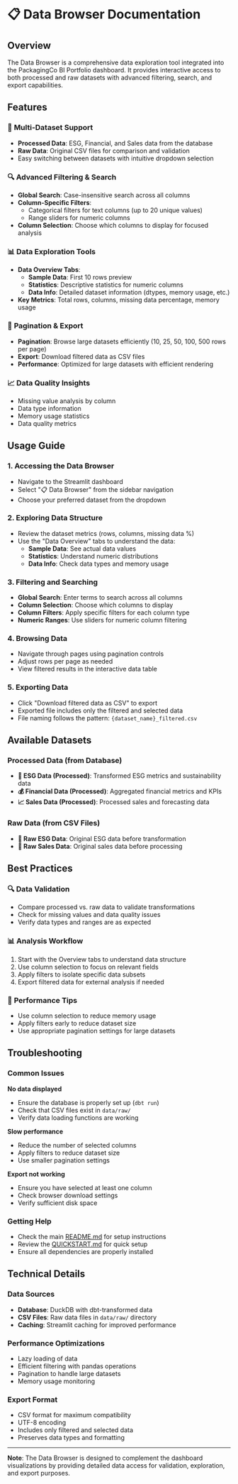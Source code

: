 # 📋 Data Browser Documentation

## Overview

The Data Browser is a comprehensive data exploration tool integrated into the PackagingCo BI Portfolio dashboard. It provides interactive access to both processed and raw datasets with advanced filtering, search, and export capabilities.

## Features

### 🎯 **Multi-Dataset Support**
- **Processed Data**: ESG, Financial, and Sales data from the database
- **Raw Data**: Original CSV files for comparison and validation
- Easy switching between datasets with intuitive dropdown selection

### 🔍 **Advanced Filtering & Search**
- **Global Search**: Case-insensitive search across all columns
- **Column-Specific Filters**: 
  - Categorical filters for text columns (up to 20 unique values)
  - Range sliders for numeric columns
- **Column Selection**: Choose which columns to display for focused analysis

### 📊 **Data Exploration Tools**
- **Data Overview Tabs**:
  - **Sample Data**: First 10 rows preview
  - **Statistics**: Descriptive statistics for numeric columns
  - **Data Info**: Detailed dataset information (dtypes, memory usage, etc.)
- **Key Metrics**: Total rows, columns, missing data percentage, memory usage

### 📄 **Pagination & Export**
- **Pagination**: Browse large datasets efficiently (10, 25, 50, 100, 500 rows per page)
- **Export**: Download filtered data as CSV files
- **Performance**: Optimized for large datasets with efficient rendering

### 📈 **Data Quality Insights**
- Missing value analysis by column
- Data type information
- Memory usage statistics
- Data quality metrics

## Usage Guide

### 1. **Accessing the Data Browser**
- Navigate to the Streamlit dashboard
- Select "📋 Data Browser" from the sidebar navigation
- Choose your preferred dataset from the dropdown

### 2. **Exploring Data Structure**
- Review the dataset metrics (rows, columns, missing data %)
- Use the "Data Overview" tabs to understand the data:
  - **Sample Data**: See actual data values
  - **Statistics**: Understand numeric distributions
  - **Data Info**: Check data types and memory usage

### 3. **Filtering and Searching**
- **Global Search**: Enter terms to search across all columns
- **Column Selection**: Choose which columns to display
- **Column Filters**: Apply specific filters for each column type
- **Numeric Ranges**: Use sliders for numeric column filtering

### 4. **Browsing Data**
- Navigate through pages using pagination controls
- Adjust rows per page as needed
- View filtered results in the interactive data table

### 5. **Exporting Data**
- Click "Download filtered data as CSV" to export
- Exported file includes only the filtered and selected data
- File naming follows the pattern: `{dataset_name}_filtered.csv`

## Available Datasets

### Processed Data (from Database)
- **🌱 ESG Data (Processed)**: Transformed ESG metrics and sustainability data
- **💰 Financial Data (Processed)**: Aggregated financial metrics and KPIs
- **📈 Sales Data (Processed)**: Processed sales and forecasting data

### Raw Data (from CSV Files)
- **📄 Raw ESG Data**: Original ESG data before transformation
- **📄 Raw Sales Data**: Original sales data before processing

## Best Practices

### 🔍 **Data Validation**
- Compare processed vs. raw data to validate transformations
- Check for missing values and data quality issues
- Verify data types and ranges are as expected

### 📊 **Analysis Workflow**
1. Start with the Overview tabs to understand data structure
2. Use column selection to focus on relevant fields
3. Apply filters to isolate specific data subsets
4. Export filtered data for external analysis if needed

### 🚀 **Performance Tips**
- Use column selection to reduce memory usage
- Apply filters early to reduce dataset size
- Use appropriate pagination settings for large datasets

## Troubleshooting

### Common Issues

**No data displayed**
- Ensure the database is properly set up (`dbt run`)
- Check that CSV files exist in `data/raw/`
- Verify data loading functions are working

**Slow performance**
- Reduce the number of selected columns
- Apply filters to reduce dataset size
- Use smaller pagination settings

**Export not working**
- Ensure you have selected at least one column
- Check browser download settings
- Verify sufficient disk space

### Getting Help
- Check the main [README.md](../README.md) for setup instructions
- Review the [QUICKSTART.md](../QUICKSTART.md) for quick setup
- Ensure all dependencies are properly installed

## Technical Details

### Data Sources
- **Database**: DuckDB with dbt-transformed data
- **CSV Files**: Raw data files in `data/raw/` directory
- **Caching**: Streamlit caching for improved performance

### Performance Optimizations
- Lazy loading of data
- Efficient filtering with pandas operations
- Pagination to handle large datasets
- Memory usage monitoring

### Export Format
- CSV format for maximum compatibility
- UTF-8 encoding
- Includes only filtered and selected data
- Preserves data types and formatting

---

**Note**: The Data Browser is designed to complement the dashboard visualizations by providing detailed data access for validation, exploration, and export purposes. 